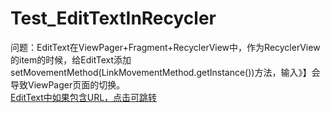 # Test_EditTextInRecycler
问题：EditText在ViewPager+Fragment+RecyclerView中，作为RecyclerView的item的时候，给EditText添加setMovementMethod(LinkMovementMethod.getInstance())方法，输入》】会导致ViewPager页面的切换。  
[EditText中如果包含URL，点击可跳转](http://www.jianshu.com/p/3d5280f9f63a)
